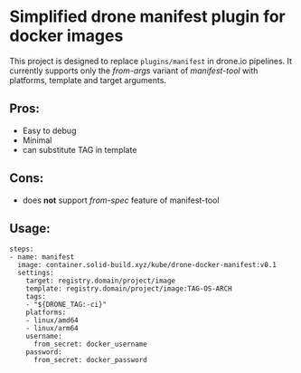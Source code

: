 # Simplified drone manifest plugin for docker images

This project is designed to replace `plugins/manifest` in drone.io pipelines.
It currently supports only the *from-args* variant of *manifest-tool* with platforms, template and target arguments.

## Pros:
- Easy to debug
- Minimal
- can substitute TAG in template

## Cons:
- does **not** support *from-spec* feature of manifest-tool

## Usage:

```
steps:
- name: manifest
  image: container.solid-build.xyz/kube/drone-docker-manifest:v0.1
  settings:
    target: registry.domain/project/image
    template: registry.domain/project/image:TAG-OS-ARCH
    tags:
    - "${DRONE_TAG:-ci}"
    platforms:
    - linux/amd64
    - linux/arm64
    username:
      from_secret: docker_username
    password:
      from_secret: docker_password
```
